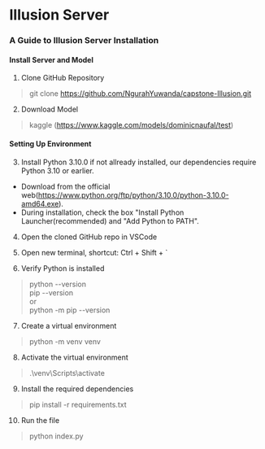# Illusion Server

### A Guide to Illusion Server Installation

#### Install Server and Model
1. Clone GitHub Repository
> git clone https://github.com/NgurahYuwanda/capstone-Illusion.git

2. Download Model <br>
> kaggle (https://www.kaggle.com/models/dominicnaufal/test)


#### Setting Up Environment
3. Install Python 3.10.0  if not allready installed, our dependencies require Python 3.10 or earlier. <br>
- Download from the official web(https://www.python.org/ftp/python/3.10.0/python-3.10.0-amd64.exe).<br>
- During installation, check the box "Install Python Launcher(recommended) and "Add Python to PATH".

4. Open the cloned GitHub repo in VSCode

5. Open new terminal, shortcut: Ctrl + Shift + `

6. Verify Python is installed
> python --version<br>
> pip --version<br>
or<br> 
> python -m pip --version

7. Create a virtual environment
> python -m venv venv

8. Activate the virtual environment 
> .\venv\Scripts\activate

9.  Install the required dependencies
> pip install -r requirements.txt

10. Run the file 
> python index.py



